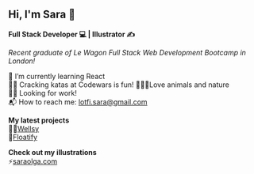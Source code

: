 ## Hi, I'm Sara 👀
**Full Stack Developer 💻 | Illustrator ✍️**  
  
*Recent graduate of Le Wagon Full Stack Web Development Bootcamp in London!*

🌱 I’m currently learning React  
🐱‍👤 Cracking katas at Codewars is fun! 
🦆🐷🌲Love animals and nature  
👩‍💻 Looking for work!  
📬 How to reach me: lotfi.sara@gmail.com  

**My latest projects**  
🏋️‍♀️[Wellsy](wellsy.live)  
🚤[Floatify](floatifyapp.herokuapp.com)

**Check out my illustrations**  
⚡[saraolga.com](saraolga.com)

<!--
**saralotfi/saralotfi** is a ✨ _special_ ✨ repository because its `README.md` (this file) appears on your GitHub profile.

Here are some ideas to get you started:

- 🔭 I’m currently working on ...
- 🌱 I’m currently learning ...
- 👯 I’m looking to collaborate on ...
- 🤔 I’m looking for help with ...
- 💬 Ask me about ...
- 📫 How to reach me: ...
- 😄 Pronouns: ...
- ⚡ Fun fact: ...
-->
